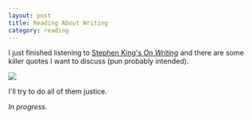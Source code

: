 ```yaml
---
layout: post
title: Reading About Writing
category: reading
---
```


I just finished listening to [Stephen King's *On Writing*](http://www.audible.com/pd/Bios-Memoirs/On-Writing-Audiobook/B002V1A0WE) and there are some killer quotes I want to discuss (pun probably intended).

<img class="center" src="{{ site.url }}/assets/onwriting.jpg"/>

I'll try to do all of them justice.

*In progress.*